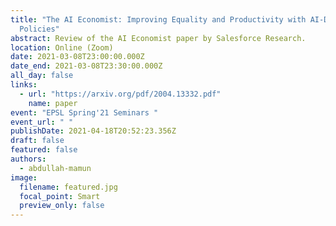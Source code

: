 ```yaml
---
title: "The AI Economist: Improving Equality and Productivity with AI-Driven Tax
  Policies"
abstract: Review of the AI Economist paper by Salesforce Research.
location: Online (Zoom)
date: 2021-03-08T23:00:00.000Z
date_end: 2021-03-08T23:30:00.000Z
all_day: false
links:
  - url: "https://arxiv.org/pdf/2004.13332.pdf"
    name: paper
event: "EPSL Spring'21 Seminars "
event_url: " "
publishDate: 2021-04-18T20:52:23.356Z
draft: false
featured: false
authors:
  - abdullah-mamun
image:
  filename: featured.jpg
  focal_point: Smart
  preview_only: false
---
```

